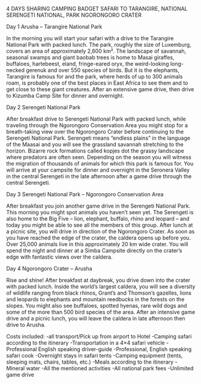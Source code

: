 4 DAYS SHARING CAMPING BADGET SAFARI TO TARANGIRE, NATIONAL SERENGETI NATIONAL, PARK NGORONGORO CRATER 

Day 1 Arusha – Tarangire National Park

In the morning you will start your safari with a drive to the Tarangire National Park with packed lunch. The park, roughly the size of Luxemburg, covers an area of approximately 2,600 km². The landscape of savannah, seasonal swamps and giant baobab trees is home to Masai giraffes, buffaloes, hartebeest, eland, fringe-eared oryx, the weird-looking long-necked gerenuk and over 550 species of birds. But it is the elephants, Tarangire is famous for and the park, where herds of up to 300 animals roam, is probably one of the best places in East Africa to see them and to get close to these giant creatures. After an extensive game drive, then drive to Kizumba Camp Site for dinner and overnight.

Day 2 Serengeti National Park

After breakfast drive to Serengeti National Park with packed lunch, while traveling through the Ngorongoro Conservation Area you might stop for a breath-taking view over the Ngorongoro Crater before continuing to the Serengeti National Park. Serengeti means “endless plains” in the language of the Maasai and you will see the grassland savannah stretching to the horizon. Bizarre rock formations called kopjes dot the grassy landscape where predators are often seen. Depending on the season you will witness the migration of thousands of animals for which this park is famous for. You will arrive at your campsite for dinner and overnight in the Seronera Valley in the central Serengeti in the late afternoon after a game drive through the central Serengeti.

Day 3 Serengeti National Park – Ngorongoro Conservation Area

After breakfast you join another game drive in the Serengeti National Park. This morning you might spot animals you haven’t seen yet. The Serengeti is also home to the Big Five – lion, elephant, buffalo, rhino and leopard – and today you might be able to see all the members of this group. After lunch at a picnic site, you will drive in direction of the Ngorongoro Crater. As soon as you have reached the edge of the crater, the caldera opens up before you. Over 25,000 animals live in this approximately 20 km wide crater. You will spend the night and dinner at a Simba Campsite directly on the crater’s edge with fantastic views over the caldera.

Day 4 Ngorongoro Crater – Arusha

Rise and shine! After breakfast at daybreak, you drive down into the crater with packed lunch. Inside the world’s largest caldera, you will see a diversity of wildlife ranging from black rhinos, Grant’s and Thomson’s gazelles, lions and leopards to elephants and mountain reedbucks in the forests on the slopes. You might also see buffaloes, spotted hyenas, rare wild dogs and some of the more than 500 bird species of the area. After an intensive game drive and a picnic lunch, you will leave the caldera in late afternoon then drive to Arusha. 

Costs included:
-all transport/Pick up from airport to Hotel 
-Camping safari according to the itinerary
-Transportation in a 4×4 safari vehicle
-Professional English speaking driver-guide
-Professional, English speaking safari cook
-Overnight stays in safari tents
-Camping equipment (tents, sleeping mats, chairs, tables, etc.)
-Meals according to the itinerary
-Mineral water
-All the mentioned activities
-All national park fees
-Unlimited game drive